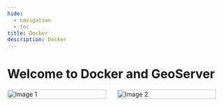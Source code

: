```yaml
---
hide:
  - navigation
  - toc
title: Docker
description: Docker
---
```


# Welcome to Docker and GeoServer

<div style="display: flex; justify-content: space-between;">
  <img src="../../imgs/2025-01-18_16h02_21.png" alt="Image 1" style="width: 90%;">
  <img src="../../imgs/2025-01-18_16h12_16.png" alt="Image 2" style="width: 90%;">
</div>
